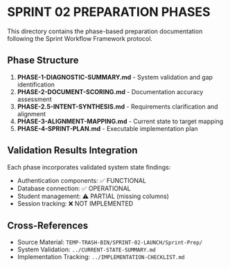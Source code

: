 # SPRINT 02 PREPARATION PHASES

This directory contains the phase-based preparation documentation following the Sprint Workflow Framework protocol.

## Phase Structure
1. **PHASE-1-DIAGNOSTIC-SUMMARY.md** - System validation and gap identification
2. **PHASE-2-DOCUMENT-SCORING.md** - Documentation accuracy assessment  
3. **PHASE-2.5-INTENT-SYNTHESIS.md** - Requirements clarification and alignment
4. **PHASE-3-ALIGNMENT-MAPPING.md** - Current state to target mapping
5. **PHASE-4-SPRINT-PLAN.md** - Executable implementation plan

## Validation Results Integration
Each phase incorporates validated system state findings:
- Authentication components: ✅ FUNCTIONAL
- Database connection: ✅ OPERATIONAL  
- Student management: ⚠️ PARTIAL (missing columns)
- Session tracking: ❌ NOT IMPLEMENTED

## Cross-References
- Source Material: `TEMP-TRASH-BIN/SPRINT-02-LAUNCH/Sprint-Prep/`
- System Validation: `../CURRENT-STATE-SUMMARY.md`
- Implementation Tracking: `../IMPLEMENTATION-CHECKLIST.md`